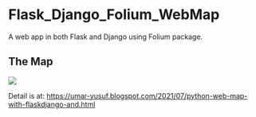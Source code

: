 # Flask_Django_Folium_WebMap
A web app in both Flask and Django using Folium package.


## The Map
<img src='https://1.bp.blogspot.com/-gLivB4tfRKE/YInEB6UyhSI/AAAAAAAACsA/80YBIQm9ly0-22jQE3uO9qaR2_DFfHw0gCLcBGAsYHQ/w640-h300/Annotation%2B2021-04-28%2B212145.png' />



Detail is at: https://umar-yusuf.blogspot.com/2021/07/python-web-map-with-flaskdjango-and.html
